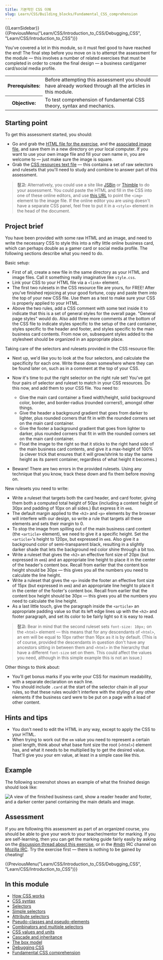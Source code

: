 ```yaml
---
title: 기본적인 CSS 이해
slug: Learn/CSS/Building_blocks/Fundamental_CSS_comprehension
---
```


{{LearnSidebar}}{{PreviousMenu("Learn/CSS/Introduction_to_CSS/Debugging_CSS", "Learn/CSS/Introduction_to_CSS")}}

You've covered a lot in this module, so it must feel good to have reached the end! The final step before you move on is to attempt the assessment for the module — this involves a number of related exercises that must be completed in order to create the final design — a business card/gamer card/social media profile.

<table class="learn-box standard-table">
  <tbody>
    <tr>
      <th scope="row">Prerequisites:</th>
      <td>
        Before attempting this assessment you should have already worked through
        all the articles in this module.
      </td>
    </tr>
    <tr>
      <th scope="row">Objective:</th>
      <td>
        To test comprehension of fundamental CSS theory, syntax and mechanics.
      </td>
    </tr>
  </tbody>
</table>

## Starting point

To get this assessment started, you should:

- Go and grab the [HTML file for the exercise](https://github.com/mdn/learning-area/blob/master/css/introduction-to-css/fundamental-css-comprehension/index.html), and the [associated image file](https://github.com/mdn/learning-area/blob/master/css/introduction-to-css/fundamental-css-comprehension/chris.jpg), and save them in a new directory on your local computer. If you want to use your own image file and fill your own name in, you are welcome to — just make sure the image is square.
- Grab the [CSS resources text file](https://github.com/mdn/learning-area/blob/master/css/introduction-to-css/fundamental-css-comprehension/style-resources.txt) — this contains a set of raw selectors and rulesets that you'll need to study and combine to answer part of this assessment.

> **참고:** Alternatively, you could use a site like [JSBin](http://jsbin.com/) or [Thimble](https://thimble.mozilla.org/) to do your assessment. You could paste the HTML and fill in the CSS into one of these online editors, and use [this URL](http://mdn.github.io/learning-area/css/introduction-to-css/fundamental-css-comprehension/chris.jpg) to point the `<img>` element to the image file. If the online editor you are using doesn't have a separate CSS panel, feel free to put it in a `<style>` element in the head of the document.

## Project brief

You have been provided with some raw HTML and an image, and need to write the necessary CSS to style this into a nifty little online business card, which can perhaps double as a gamer card or social media profile. The following sections describe what you need to do.

Basic setup:

- First of all, create a new file in the same directory as your HTML and image files. Call it something really imaginative like `style.css`.
- Link your CSS to your HTML file via a `<link>` element.
- The first two rulesets in the CSS resource file are yours, for FREE! After you've finished rejoicing at your good fortune, copy and paste them into the top of your new CSS file. Use them as a test to make sure your CSS is properly applied to your HTML.
- Above the two rules, add a CSS comment with some text inside it to indicate that this is a set of general styles for the overall page. "General page styles" would do. Also add three more comments at the bottom of the CSS file to indicate styles specific to the setup of the card container, styles specific to the header and footer, and styles specific to the main business card contents. From now on, subsequent styles added to the stylesheet should be organized in an appropriate place.

Taking care of the selectors and rulesets provided in the CSS resource file:

- Next up, we'd like you to look at the four selectors, and calculate the specificity for each one. Write these down somewhere where they can be found later on, such as in a comment at the top of your CSS.
- Now it's time to put the right selector on the right rule set! You've got four pairs of selector and ruleset to match in your CSS resources. Do this now, and add them to your CSS file. You need to:

  - Give the main card container a fixed width/height, solid background color, border, and border-radius (rounded corners!), amongst other things.
  - Give the header a background gradient that goes from darker to lighter, plus rounded corners that fit in with the rounded corners set on the main card container.
  - Give the footer a background gradient that goes from lighter to darker, plus rounded corners that fit in with the rounded corners set on the main card container.
  - Float the image to the right so that it sticks to the right hand side of the main business card contents, and give it a max-height of 100% (a clever trick that ensures that it will grow/shrink to stay the same height as its parent container, regardless of what height it becomes.)

- Beware! There are two errors in the provided rulesets. Using any technique that you know, track these down and fix them before moving on.

New rulesets you need to write:

- Write a ruleset that targets both the card header, and card footer, giving them both a computed total height of 50px (including a content height of 30px and padding of 10px on all sides.) But express it in `em`s.
- The default margin applied to the `<h2>` and `<p>` elements by the browser will interfere with our design, so write a rule that targets all these elements and sets their margin to 0.
- To stop the image from spilling out of the main business card content (the `<article>` element), we need to give it a specific height. Set the `<article>`'s height to 120px, but expressed in `em`s. Also give it a background color of semi-transparent black, resulting in a slightly darker shade that lets the background red color shine through a bit too.
- Write a ruleset that gives the `<h2>` an effective font size of 20px (but expressed in `em`s) and an appropriate line height to place it in the center of the header's content box. Recall from earlier that the content box height should be 30px — this gives you all the numbers you need to calculate the line height.
- Write a ruleset that gives the `<p>` inside the footer an effective font size of 15px (but expressed in `em`s) and an appropriate line height to place it in the center of the footer's content box. Recall from earlier that the content box height should be 30px — this gives you all the numbers you need to calculate the line height.
- As a last little touch, give the paragraph inside the `<article>` an appropriate padding value so that its left edge lines up with the `<h2>` and footer paragraph, and set its color to be fairly light so it is easy to read.

> **참고:** Bear in mind that the second ruleset sets `font-size: 10px;` on the `<html>` element — this means that for any descendants of `<html>`, an em will be equal to 10px rather than 16px as it is by default. (This is of course, provided the descendants in question don't have any ancestors sitting in between them and `<html>` in the hierarchy that have a different `font-size` set on them. This could affect the values you need, although in this simple example this is not an issue.)

Other things to think about:

- You'll get bonus marks if you write your CSS for maximum readability, with a separate declaration on each line.
- You should include `.card` at the start of the selector chain in all your rules, so that these rules wouldn't interfere with the styling of any other elements if the business card were to be put on a page with a load of other content.

## Hints and tips

- You don't need to edit the HTML in any way, except to apply the CSS to your HTML.
- When trying to work out the `em` value you need to represent a certain pixel length, think about what base font size the root (`<html>`) element has, and what it needs to be multiplied by to get the desired value. That'll give you your em value, at least in a simple case like this.

## Example

The following screenshot shows an example of what the finished design should look like:

![A view of the finished business card, show a reader header and footer, and a darker center panel containing the main details and image.](business-card.png)

## Assessment

If you are following this assessment as part of an organized course, you should be able to give your work to your teacher/mentor for marking. If you are self-learning, then you can get the marking guide fairly easily by asking on the [discussion thread about this exercise](https://discourse.mozilla.org/t/fundamental-css-comprehension-assessment/24682), or in the [#mdn](irc://irc.mozilla.org/mdn) IRC channel on [Mozilla IRC](https://wiki.mozilla.org/IRC). Try the exercise first — there is nothing to be gained by cheating!

{{PreviousMenu("Learn/CSS/Introduction_to_CSS/Debugging_CSS", "Learn/CSS/Introduction_to_CSS")}}

## In this module

- [How CSS works](/ko/docs/Learn/CSS/Introduction_to_CSS/How_CSS_works)
- [CSS syntax](/ko/docs/Learn/CSS/Introduction_to_CSS/Syntax)
- [Selectors](/ko/docs/Learn/CSS/Introduction_to_CSS/Selectors)
- [Simple selectors](/ko/docs/Learn/CSS/Introduction_to_CSS/Selectors/Simple_selectors)
- [Attribute selectors](/ko/docs/Learn/CSS/Introduction_to_CSS/Selectors/Attribute_selectors)
- [Pseudo-classes and pseudo-elements](/ko/docs/Learn/CSS/Introduction_to_CSS/Selectors/Pseudo-classes_and_pseudo-elements)
- [Combinators and multiple selectors](/ko/docs/Learn/CSS/Introduction_to_CSS/Selectors/Combinators_and_multiple_selectors)
- [CSS values and units](/ko/docs/Learn/CSS/Introduction_to_CSS/Values_and_units)
- [Cascade and inheritance](/ko/docs/Learn/CSS/Introduction_to_CSS/Cascade_and_inheritance)
- [The box model](/ko/docs/Learn/CSS/Introduction_to_CSS/Box_model)
- [Debugging CSS](/ko/docs/Learn/CSS/Introduction_to_CSS/Debugging_CSS)
- [Fundamental CSS comprehension](/ko/docs/Learn/CSS/Introduction_to_CSS/Fundamental_CSS_comprehension)
